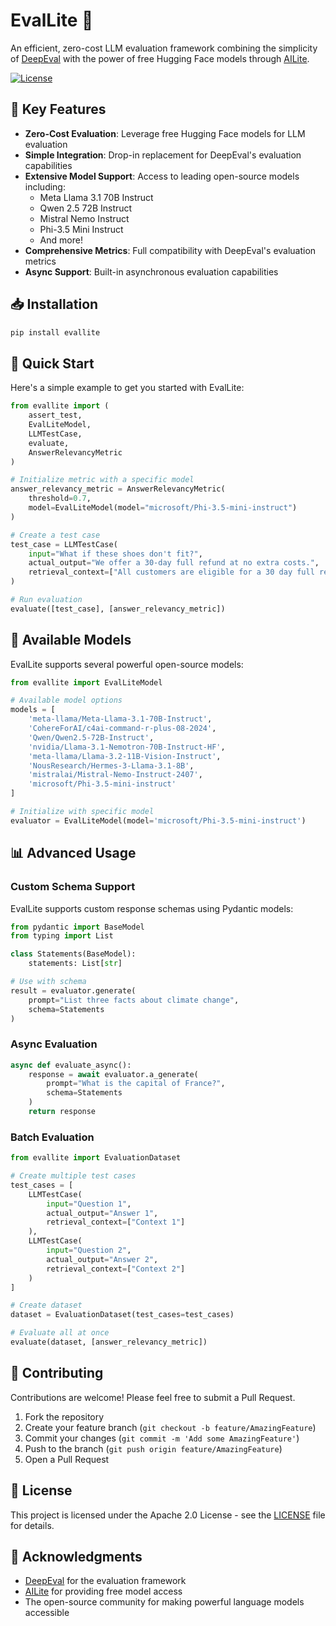 # EvalLite 🚀

An efficient, zero-cost LLM evaluation framework combining the simplicity of [DeepEval](https://github.com/confident-ai/deepeval) with the power of free Hugging Face models through [AILite](https://github.com/yourusername/ailite).

[![License](https://img.shields.io/badge/License-Apache%202.0-blue.svg)](LICENSE)

## 🌟 Key Features

- **Zero-Cost Evaluation**: Leverage free Hugging Face models for LLM evaluation
- **Simple Integration**: Drop-in replacement for DeepEval's evaluation capabilities
- **Extensive Model Support**: Access to leading open-source models including:
  - Meta Llama 3.1 70B Instruct
  - Qwen 2.5 72B Instruct
  - Mistral Nemo Instruct
  - Phi-3.5 Mini Instruct
  - And more!
- **Comprehensive Metrics**: Full compatibility with DeepEval's evaluation metrics
- **Async Support**: Built-in asynchronous evaluation capabilities

## 📥 Installation

```bash
pip install evallite
```

## 🚀 Quick Start

Here's a simple example to get you started with EvalLite:

```python
from evallite import (
    assert_test,
    EvalLiteModel,
    LLMTestCase,
    evaluate,
    AnswerRelevancyMetric
)

# Initialize metric with a specific model
answer_relevancy_metric = AnswerRelevancyMetric(
    threshold=0.7,
    model=EvalLiteModel(model="microsoft/Phi-3.5-mini-instruct")
)

# Create a test case
test_case = LLMTestCase(
    input="What if these shoes don't fit?",
    actual_output="We offer a 30-day full refund at no extra costs.",
    retrieval_context=["All customers are eligible for a 30 day full refund at no extra costs."]
)

# Run evaluation
evaluate([test_case], [answer_relevancy_metric])
```

## 🔧 Available Models

EvalLite supports several powerful open-source models:

```python
from evallite import EvalLiteModel

# Available model options
models = [
    'meta-llama/Meta-Llama-3.1-70B-Instruct',
    'CohereForAI/c4ai-command-r-plus-08-2024',
    'Qwen/Qwen2.5-72B-Instruct',
    'nvidia/Llama-3.1-Nemotron-70B-Instruct-HF',
    'meta-llama/Llama-3.2-11B-Vision-Instruct',
    'NousResearch/Hermes-3-Llama-3.1-8B',
    'mistralai/Mistral-Nemo-Instruct-2407',
    'microsoft/Phi-3.5-mini-instruct'
]

# Initialize with specific model
evaluator = EvalLiteModel(model='microsoft/Phi-3.5-mini-instruct')
```

## 📊 Advanced Usage

### Custom Schema Support

EvalLite supports custom response schemas using Pydantic models:

```python
from pydantic import BaseModel
from typing import List

class Statements(BaseModel):
    statements: List[str]

# Use with schema
result = evaluator.generate(
    prompt="List three facts about climate change",
    schema=Statements
)
```

### Async Evaluation

```python
async def evaluate_async():
    response = await evaluator.a_generate(
        prompt="What is the capital of France?",
        schema=Statements
    )
    return response
```

### Batch Evaluation

```python
from evallite import EvaluationDataset

# Create multiple test cases
test_cases = [
    LLMTestCase(
        input="Question 1",
        actual_output="Answer 1",
        retrieval_context=["Context 1"]
    ),
    LLMTestCase(
        input="Question 2",
        actual_output="Answer 2",
        retrieval_context=["Context 2"]
    )
]

# Create dataset
dataset = EvaluationDataset(test_cases=test_cases)

# Evaluate all at once
evaluate(dataset, [answer_relevancy_metric])
```

## 🤝 Contributing

Contributions are welcome! Please feel free to submit a Pull Request.

1. Fork the repository
2. Create your feature branch (`git checkout -b feature/AmazingFeature`)
3. Commit your changes (`git commit -m 'Add some AmazingFeature'`)
4. Push to the branch (`git push origin feature/AmazingFeature`)
5. Open a Pull Request

## 📄 License

This project is licensed under the Apache 2.0 License - see the [LICENSE](LICENSE) file for details.

## 🙏 Acknowledgments

- [DeepEval](https://github.com/confident-ai/deepeval) for the evaluation framework
- [AILite](https://github.com/yourusername/ailite) for providing free model access
- The open-source community for making powerful language models accessible
